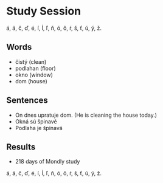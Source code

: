 # Study Session 
á, ä, č, ď, é, í, ĺ, ľ, ň, ó, ô, ŕ, š, ť, ú, ý, ž.


## Words 
* čistý (clean) 
* podlahan (floor)
* okno (window) 
* dom (house)

## Sentences 
* On dnes upratuje dom. (He is cleaning the house today.) 
* Okná sú špinavé
* Podlaha je špinavá

## Results 
* 218 days of Mondly study 


á, ä, č, ď, é, í, ĺ, ľ, ň, ó, ô, ŕ, š, ť, ú, ý, ž.